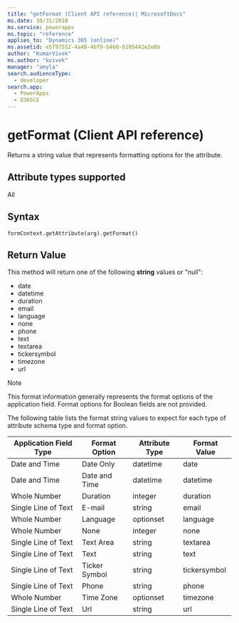 ```yaml
---
title: "getFormat (Client API reference)| MicrosoftDocs"
ms.date: 10/31/2018
ms.service: powerapps
ms.topic: "reference"
applies_to: "Dynamics 365 (online)"
ms.assetid: e5f97552-4a48-4bf9-b460-6105442e2e6b
author: "KumarVivek"
ms.author: "kvivek"
manager: "amyla"
search.audienceType: 
  - developer
search.app: 
  - PowerApps
  - D365CE
---
```

# getFormat (Client API reference)



Returns a string value that represents formatting options for the attribute. 

## Attribute types supported

All

## Syntax

`formContext.getAttribute(arg).getFormat()`

## Return Value

This method will return one of the following **string** values or "null":

- date
- datetime
- duration
- email
- language
- none
- phone
- text
- textarea
- tickersymbol
- timezone
- url

> [!NOTE]
> This format information generally represents the format options of the application field. Format options for Boolean fields are not provided.

The following table lists the format string values to expect for each type of attribute schema type and format option.

| Application Field Type | Format Option | Attribute Type | Format Value|
|----------------------------|-------------------|--------------------|------------------|
| Date and Time              | Date Only         | datetime           | date             |
| Date and Time              | Date and Time     | datetime           | datetime         |
| Whole Number               | Duration          | integer            | duration         |
| Single Line of Text        | E-mail            | string             | email            |
| Whole Number               | Language          | optionset          | language         |
| Whole Number               | None              | integer            | none             |
| Single Line of Text        | Text Area         | string             | textarea         |
| Single Line of Text        | Text              | string             | text             |
| Single Line of Text        | Ticker Symbol     | string             | tickersymbol     |
| Single Line of Text        | Phone             | string             | phone            |
| Whole Number               | Time Zone         | optionset          | timezone         |
| Single Line of Text        | Url               | string             | url 
